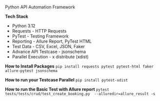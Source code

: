 Python API Automation Framework

**Tech Stack**

- Python 3.12
- Requests - HTTP Requests
- PyTest - Testing Framework
- Reporting - Allure Report, PyTest HTML
- Test Data - CSV, Excel, JSON, Faker
- Advance API Testcase - jsonschema
- Parallel Execution - x distribute (xdist)


**How to Install Packages**
```pip install requests pytest pytest-html faker allure-pytest jsonschema```

**How to run your Testcase Parallel** 
```pip install pytest-xdist``` 

**How to run the Basic Test with Allure report**
 ```pytest tests/tests/crud/test_create_booking.py  --alluredir=allure_result -s```